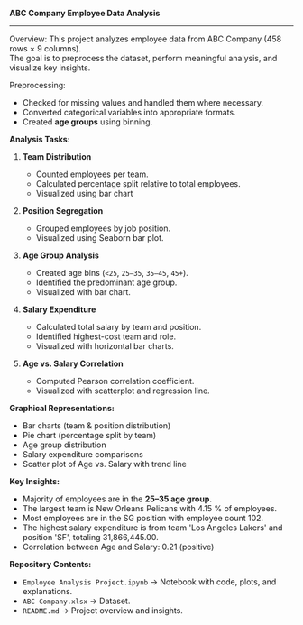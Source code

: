 **ABC Company Employee Data Analysis**
************************************

Overview:
This project analyzes employee data from ABC Company (458 rows × 9 columns).  
The goal is to preprocess the dataset, perform meaningful analysis, and visualize key insights.

Preprocessing:
- Checked for missing values and handled them where necessary.
- Converted categorical variables into appropriate formats.
- Created **age groups** using binning.


**Analysis Tasks:**
1. **Team Distribution**
   - Counted employees per team.
   - Calculated percentage split relative to total employees.
   - Visualized using bar chart

2. **Position Segregation**
   - Grouped employees by job position.
   - Visualized using Seaborn bar plot.

3. **Age Group Analysis**
   - Created age bins (`<25`, `25–35`, `35–45`, `45+`).
   - Identified the predominant age group.
   - Visualized with bar chart.

4. **Salary Expenditure**
   - Calculated total salary by team and position.
   - Identified highest-cost team and role.
   - Visualized with horizontal bar charts.

5. **Age vs. Salary Correlation**
   - Computed Pearson correlation coefficient.
   - Visualized with scatterplot and regression line.

**Graphical Representations:**
- Bar charts (team & position distribution)
- Pie chart (percentage split by team)
- Age group distribution
- Salary expenditure comparisons
- Scatter plot of Age vs. Salary with trend line

**Key Insights:**
- Majority of employees are in the **25–35 age group**.
- The largest team is New Orleans Pelicans with 4.15 % of employees.
- Most employees are in the SG position with employee count 102.
- The highest salary expenditure is from team 'Los Angeles Lakers' and position 'SF', totaling 31,866,445.00.
- Correlation between Age and Salary: 0.21 (positive)

**Repository Contents:**
- `Employee Analysis Project.ipynb` → Notebook with code, plots, and explanations.
- `ABC Company.xlsx` → Dataset.
- `README.md` → Project overview and insights.

